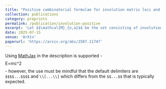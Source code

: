 ```yaml
---
title: "Positive combinatorial formulae for involution matrix loci and orbit harmonics"
collection: publications
category: preprints
permalink: /publication/involution-positive
excerpt: 'Let $$\mathcal{M}_{n,a}$$ be the set consisting of involutions in the symmetric group $$\mathfrak{S}_n$$ with exactly $$a$$ fixed points, and apply the orbit harmonics method to obtain a graded $$\mathfrak{S}_n$$-module $$R(\mathcal{M}_{n,a})$$. Liu, Ma, Rhoades, and Zhu figured out a signed combinatorial formula for the graded Frobenius image $$\mathrm{grFrob}(R(\mathcal{M}_{n,a});q)$$ of $$R(\mathcal{M}_{n,a})$$. Our goal is to cancel these signs. Finally, we find two positive combinatorial formulae for $$\mathrm{grFrob}(R(\mathcal{M}_{n,a});q)$$. As an application, we deduce a series of $$\mathfrak{S}_n$$-equivariant isomorphisms between graded components $$R(\mathcal{M}_{n,a})_d$$ and $$R(\mathcal{M}_{n,a^\prime})_d$$ for some integers $$a\neq a^\prime$$ and $$d$$. Our positive formulae also yield potential attempts to find a linear basis for $$R(\mathcal{M}_{n,a})$$ and a statistic $$\mathrm{stat}:\mathcal{M}_{n,a}\rightarrow\mathbb{Z}_{\ge0}$$ to interpret the Hilbert series $$\mathrm{Hilb}(R(\mathcal{M}_{n,a});q)$$ of $$R(\mathcal{M}_{n,a})$$.'
date: 2025-07-15
venue: 'ArXiv'
paperurl: 'https://arxiv.org/abs/2507.11747'
---
```


Using [MathJax](https://www.mathjax.org/) in the description is supported - $$$$E=mc^2$$$$ - however, the use must be mindful that the default delimiters are `$$$$...$$$$` and `\\[...\\]` which differs from the `$$...$$` that is typically expected.
